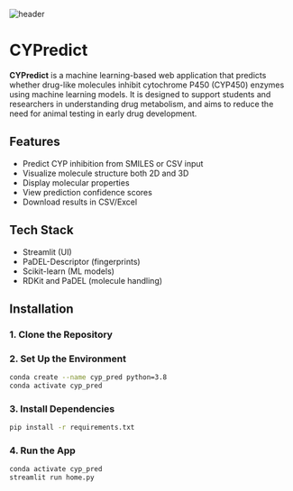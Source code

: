 ![header](https://github.com/user-attachments/assets/83fcf878-0343-44bd-9542-173f2d4b2da0)

# CYPredict

**CYPredict** is a machine learning-based web application that predicts whether drug-like molecules inhibit cytochrome P450 (CYP450) enzymes using machine learning models. It is designed to support students and researchers in understanding drug metabolism, and aims to reduce the need for animal testing in early drug development.




## Features
- Predict CYP inhibition from SMILES or CSV input
- Visualize molecule structure both 2D and 3D
- Display molecular properties
- View prediction confidence scores
- Download results in CSV/Excel


## Tech Stack
- Streamlit (UI)
- PaDEL-Descriptor (fingerprints)
- Scikit-learn (ML models)
- RDKit and PaDEL (molecule handling)



## Installation

### 1. Clone the Repository

### 2. Set Up the Environment

```bash
conda create --name cyp_pred python=3.8
conda activate cyp_pred
```

### 3. Install Dependencies
```bash
pip install -r requirements.txt
```
### 4. Run the App
```bash
conda activate cyp_pred
streamlit run home.py
```







